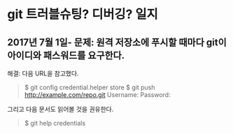# git 트러블슈팅? 디버깅? 일지

## 2017년 7월 1일- 문제: 원격 저장소에 푸시할 때마다 git이 아이디와 패스워드를 요구한다.

해결: 다음 URL을 참고했다.  

> $ git config credential.helper store
> $ git push http://example.com/repo.git
> Username: <type your username>
> Password: <type your password>

그리고 다음 문서도 읽어볼 것을 권유한다.  

> $ git help credentials
